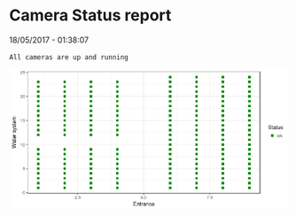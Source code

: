 Camera Status report
================
18/05/2017 - 01:38:07

    All cameras are up and running

![](camreport_files/figure-markdown_github/unnamed-chunk-2-1.png)

